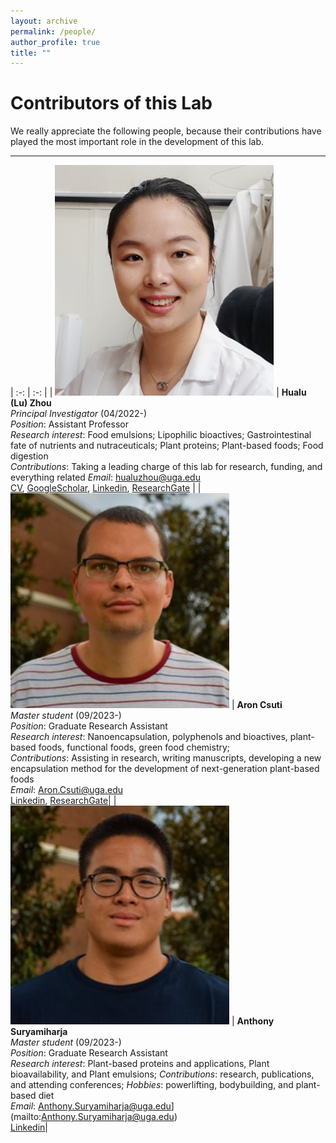 ```yaml
---
layout: archive
permalink: /people/
author_profile: true
title: ""
---
```


Contributors of this Lab
==============

We really appreciate the following people, because
their contributions have played the most important role in the development of
this lab.

------------------------

<style>
table, td, th {
   border: none!important;
   width: auto !important;
   font-size: 18px;
}
</style>

| :-: | :-: |
| <img src="/images/hualuzhou_crop.jpg" width='350'/> | **Hualu (Lu) Zhou** <br/> _Principal Investigator_ (04/2022-) <br/> _Position_: Assistant Professor <br/> _Research interest_: Food emulsions; Lipophilic bioactives; Gastrointestinal fate of nutrients and nutraceuticals; Plant proteins; Plant-based foods; Food digestion <br/> _Contributions_: Taking a leading charge of this lab for research, funding, and everything related _Email_: [hualuzhou@uga.edu](mailto:hualuzhou@uga.edu) <br/> [CV](/files/CV_latest.pdf), [GoogleScholar](https://scholar.google.com/citations?hl=en&user=M7oW9kIAAAAJ&view_op=list_works&sortby=pubdate), [Linkedin](https://www.linkedin.com/in/hualu-lu-zhou-955506171?trk=public_profile_browsemap), [ResearchGate](https://www.researchgate.net/profile/Hualu-Zhou) |
| <img src="/images/aroncsuti_crop.jpg" width='350'/> | **Aron Csuti** <br/> _Master student_ (09/2023-) <br/> _Position_: Graduate Research Assistant <br/> _Research interest_: Nanoencapsulation, polyphenols and bioactives, plant-based foods, functional foods, green food chemistry; <br/> _Contributions_: Assisting in research, writing manuscripts, developing a new encapsulation method for the development of next-generation plant-based foods <br/> _Email_: [Aron.Csuti@uga.edu](mailto:Aron.Csuti@uga.edu) <br/>[Linkedin](https://www.linkedin.com/in/aron-csuti-5444801b3/), [ResearchGate](https://www.researchgate.net/profile/Aron-Csuti)|
| <img src="/images/anthonysuryamiharja_crop.jpg" width='350'/> | **Anthony Suryamiharja** <br/> _Master student_ (09/2023-) <br/> _Position_: Graduate Research Assistant <br/> _Research interest_: Plant-based proteins and applications, Plant bioavailability, and Plant emulsions; _Contributions_: research, publications, and attending conferences; _Hobbies_: powerlifting, bodybuilding, and plant-based diet <br/> _Email_: Anthony.Suryamiharja@uga.edu](mailto:Anthony.Suryamiharja@uga.edu) <br/> [Linkedin](https://www.linkedin.com/in/anthony-suryamiharja-559410207/)|
